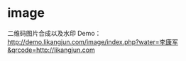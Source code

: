 # image
二维码图片合成以及水印 Demo：http://demo.likangjun.com/image/index.php?water=李康军&qrcode=http://likangjun.com
